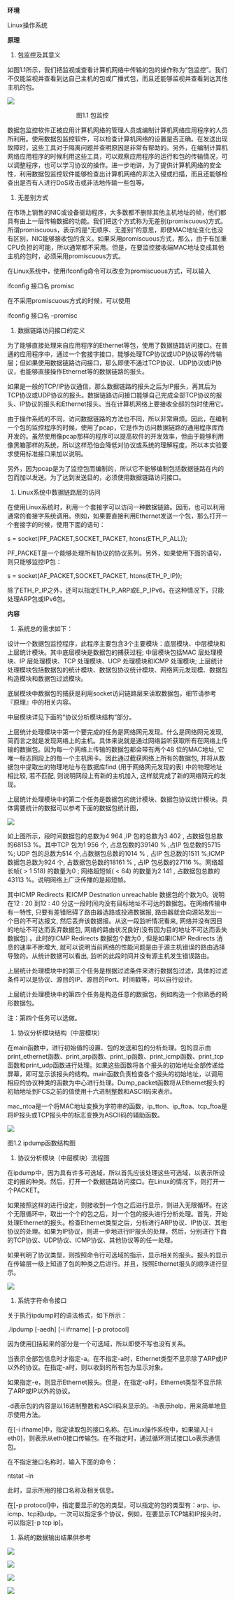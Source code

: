 ﻿**环境**

Linux操作系统

**原理**

1. 包监控及其意义

如图1.1所示，我们把监视或查看计算机网络中传输的包的操作称为“包监控”。我们不仅能监视并查看到达自己主机的包或广播式包，而且还能够监视并查看到达其他主机的包。

![](Linux应用.001.png)

`				       `图1.1 包监控

数据包监控软件正被应用计算机网络的管理人员或编制计算机网络应用程序的人员所利用。使用数据包监控软件，可以检查计算机网络的设置是否正确。在发送出现故障时，这些工具对于隔离问题并查明原因是非常有帮助的。另外，在编制计算机网络应用程序的时候利用这些工具，可以观察应用程序的运行和包的传输情况，可以调整程序，也可以学习协议的操作。进一步地讲，为了提供计算机网络的安全性，利用数据包监控软件能够检查出计算机网络的非法入侵或扫描，而且还能够检查出是否有人进行DoS攻击或非法地传输一些包等。

1. 无差别方式

在市场上销售的NIC或设备驱动程序，大多数都不删除其他主机地址的帧，他们都具有由上一层传输数据的功能。我们把这个方式称为无差别(promiscuous)方式。所谓promiscuous，表示的是“无顺序、无差别”的意思，即使MAC地址变化也没有区别，NIC能够接收包的含义。如果采用promiscuous方式，那么，由于有加重CPU负担的可能，所以通常都不采用。但是，在要监控接收端MAC地址变成其他主机的包时，必须采用promiscuous方式。

在Linux系统中，使用ifconfig命令可以改变为promiscuous方式，可以输入

ifconfig 接口名 promisc

在不采用promiscuous方式的时候，可以使用

ifconfig 接口名 –promisc

1. 数据链路访问接口的定义

为了能够直接处理来自应用程序的Ethernet等包，使用了数据链路访问接口。在普通的应用程序中，通过一个套接字接口，能够处理TCP协议或UDP协议等的传输层；但如果使用数据链路访问接口，那么即使不通过TCP协议、UDP协议或IP协议，也能够直接操作Ethernet等的数据链路的报头。

如果是一般的TCP/IP协议通信，那么数据链路的报头之后为IP报头，再其后为TCP协议或UDP协议的报头。数据链路访问接口能够自己完成全部TCP协议的报头、IP协议的报头和Ethernet报头。当在计算机网络上要接收全部的包时使用它。

由于操作系统的不同，访问数据链路的方法也不同，所以非常麻烦。因此，在编制一个包的监控程序的时候，使用了pcap，它是作为访问数据链路的通用程序库而开发的。虽然使用像pcap那样的程序可以提高软件的开发效率，但由于能够利用像黑箱那样的系统，所以这样恐怕会降低对协议或系统的理解程度。所以本实验要求使用标准接口来加以说明。

另外，因为pcap是为了监控包而编制的，所以它不能够编制包括数据链路在内的包而加以发送。为了达到发送目的，必须使用数据链路访问接口。

1. Linux系统中数据链路层的访问

在使用Linux系统时，利用一个套接字可以访问一种数据链路。因而，也可以利用通常的套接字系统调用。例如，如果要直接利用Ethernet发送一个包，那么打开一个套接字的时候，使用下面的语句：

s = socket(PF\_PACKET,SOCKET\_PACKET, htons(ETH\_P\_ALL));

PF\_PACKET是一个能够处理所有协议的协议系列。另外，如果使用下面的语句，则只能够监控IP包：

s = socket(AF\_PACKET,SOCKET\_PACKET, htons(ETH\_P\_IP));

除了ETH\_P\_IP之外，还可以指定ETH\_P\_ARP或E\_P\_IPv6。在这种情况下，只能处理ARP包或IPv6包。

**内容**

1. 系统总的需求如下：

设计一个数据包监控程序，此程序主要包含3个主要模块：底层模块、中层模块和上层统计模块。其中底层模块是数据包的捕获过程; 中层模块包括MAC 层处理模块、IP 层处理模块、TCP 处理模块、UCP 处理模块和ICMP 处理模块; 上层统计处理模块包括数据包的统计模块、数据包协议统计模块、网络网元发现模、数据包构造模块和数据包过滤模块。

底层模块中数据包的捕获是利用socket访问链路层来读取数据包，细节请参考『原理』中的相关内容。

中层模块详见下面的“协议分析模块结构”部分。

上层统计处理模块中第一个要完成的任务是网络网元发现。什么是网络网元发现, 简而言之就是发现网络上的主机。具体来说就是通过网络监听获取所有在网络上传输的数据包。因为每一个网络上传输的数据包都会带有两个48 位的MAC地址, 它唯一标志网段上的每一个主机网卡。因此通过截获网络上所有的数据包, 并将从数据包中提取出的物理地址与在数据库find (用于网络网元发现的表) 中的物理地址相比较, 若不匹配, 则说明网段上有新的主机加入, 这样就完成了新的网络网元的发现。

上层统计处理模块中的第二个任务是数据包的统计模块、数据包协议统计模块。具体需要统计的数据可以参考下面的数据包统计图，

![](Linux应用.002.png)

如上图所示，段时间数据包的总数为4 964 ,IP 包的总数为3 402 , 占数据包总数的68153 %。其中TCP 包为1 956 个, 占总包数的39140 % ,占IP 包总数的5715 %; UDP 包的总数为514 个,占数据包总数的1014 % , 占IP 包总数的1511 %;ICMP 数据包总数为924 个, 占数据包总数的18161 % , 占IP 包总数的27116 %。网络超长帧( > 1 518) 的数量为0 ; 网络超短帧( < 64) 的数量为2 141 , 占数据包总数的43113 %。说明网络上广泛传播的是超短帧。

其中ICMP Redirects 和ICMP Destnation unreachable 数据包的个数为0。说明在12 : 20 到12 : 40 分这一段时间内没有目标地址不可达的数据包。在网络传输中有一特性, 只要有差错阻碍了路由器选路或投递数据报, 路由器就会向源站发出一个目的不可达报文, 然后丢弃该数据报。从这一段监听情况看来, 网络并没有因目的地址不可达而丢弃数据包, 网络的路由状况良好(没有因为目的地址不可达而丢失数据包) 。此时的ICMP Redirects 数据包个数为0 , 但是如果ICMP Redirects 消息的速率不断增大, 就可以说明当前网络的性能问题是由于源主机错误的路由选择导致的。从统计数据可以看出, 监听的此段时间并没有源主机发生错误路由。

上层统计处理模块中的第三个任务是根据过滤条件来进行数据包过滤，具体的过滤条件可以是协议、源目的IP、源目的Port、时间戳等，可以自行设计。

上层统计处理模块中的第四个任务是构造任意的数据包，例如构造一个你熟悉的畸形数据包。

注：第四个任务可以选做。

1. 协议分析模块结构（中层模块）

在main函数中，进行初始值的设置、包的发送和包的分析处理。包的显示由print\_ethernet函数、print\_arp函数、print\_ip函数、print\_icmp函数、print\_tcp函数和print\_udp函数进行处理。如果这些函数将各个报头的初始地址全部传递给屏幕，即可显示该报头的结构。main函数负责检查各个报头的初始地址，以调用相应的协议种类的函数为中心进行处理。Dump\_packet函数将从Ethernet报头的初始地址到FCS之前的值使用十六进制整数和ASCII码来表示。

mac\_ntoa是一个将MAC地址变换为字符串的函数，ip\_tton、ip\_ftoa、tcp\_ftoa是将IP报头或TCP报头中的标志变换为ASCII码的辅助函数。

![](Linux应用.003.png)

图1.2 ipdump函数结构图

1. 协议分析模块（中层模块）流程图

在ipdump中，因为具有许多可选域，所以首先应该处理这些可选域，以表示所设定的报的种类。然后，打开一个数据链路访问接口。在Linux的情况下，则打开一个PACKET。

如果按照这样的进行设定，则接收到一个包之后进行显示，则进入无限循环。在这个无限循环中，取出一个个的包之后，对一个包的报头进行分析处理。首先，开始处理Ethernet的报头。检查Ethernet类型之后，分析进行ARP协议、IP协议、其他协议的处理。如果为IP协议，则进一步地进行IP报头的处理，然后，分别进行下面的TCP协议、UDP协议、ICMP协议、其他协议等的任一处理。

如果判明了协议类型，则按照命令行可选域的指示，显示相关的报头。报头的显示在传输层一级上知道了包的种类之后进行。并且，按照Ethernet报头的顺序进行显示。

![](Linux应用.004.png)

1. 系统字符命令接口

关于执行ipdump时的语法格式，如下所示：

./ipdump [-aedh] [-i ifrname] [-p  protocol]

因为使用[]括起来的部分是一个可选域，所以即使不写也没有关系。

当表示全部包信息时才指定-a。在不指定-a时，Ethernet类型不显示除了ARP或IP以外的协议。在指定-a时，则以收到的所有包为显示对象。

如果指定-e，则显示Ethernet报头。但是，在指定-a时，Ethernet类型不显示除了ARP或IP以外的协议。

-d表示包的内容是以16进制整数和ASCII码来显示的。-h表示help，用来简单地显示使用方法。

在[-i ifname]中，指定读取包的接口名称。在Linux操作系统中，如果输入[-i eth0]，则表示从eth0接口传输包。在不指定时，通过循环测试接口Lo表示通信包。

在不指定接口名称时，输入下面的命令：

ntstat –in

此时，显示所用的接口名称及相关信息。

在[-p protocol]中，指定要显示的包的类型，可以指定的包的类型有：arp、ip、icmp、tcp和udp。一次可以指定多个协议，例如，在要显示TCP端和IP报头时，可以指定[-p tcp ip]。

1. 系统的数据输出结果供参考

![](Linux应用.005.png)

![](Linux应用.006.png)

![](Linux应用.007.png)

![](Linux应用.008.png)
